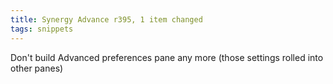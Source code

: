 ```yaml
---
title: Synergy Advance r395, 1 item changed
tags: snippets
---
```


Don't build Advanced preferences pane any more (those settings rolled into other panes)
